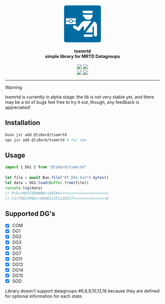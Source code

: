 <p align="center">
    <a href="https://github.com/li0ard/tsemrtd/">
        <img src="https://raw.githubusercontent.com/li0ard/tsemrtd/main/.github/logo.svg" alt="tsemrtd logo" title="tsemrtd" width="120" /><br>
    </a><br>
    <b>tsemrtd</b><br>
    <b>simple library for MRTD Datagroups</b>
    <br><br>
    <img src="https://github.com/li0ard/tsemrtd/actions/workflows/test.yml/badge.svg" />
    <img src="https://jsr.io/badges/@li0ard/tsemrtd" />
    <br>
    <img src="https://img.shields.io/github/license/li0ard/tsemrtd" />
    <img src="https://img.shields.io/badge/-alpha-orange" />
    <br>
    <hr>
</p>

> [!WARNING]
> tsemrtd is currently in alpha stage: the lib is not very stable yet, and there may be a lot of bugs
> feel free to try it out, though, any feedback is appreciated!

## Installation

```bash
bunx jsr add @li0ard/tsemrtd
npx jsr add @li0ard/tsemrtd # for npm
```

## Usage

```ts
import { DG1 } from "@li0ard/tsemrtd"

let file = await Bun.file("EF_DG1.bin").bytes()
let data = DG1.load(Buffer.from(file))
console.log(data)
// P<D<<MUSTERMANN<<ERIKA<<<<<<<<<<<<<<<<<<<<<<
// C11T002JM4D<<9608122F1310317<<<<<<<<<<<<<<<6
```

## Supported DG's

- [x] COM
- [x] DG1
- [x] DG2
- [x] DG3
- [x] DG5
- [x] DG7
- [x] DG11
- [x] DG12
- [x] DG14
- [x] DG15
- [x] SOD

Library doesn't support datagroups #6,8,9,10,13,16 because they are defined for optional information for each state.